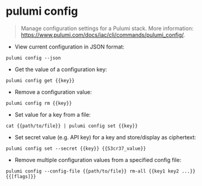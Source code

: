 # pulumi config

> Manage configuration settings for a Pulumi stack.
> More information: <https://www.pulumi.com/docs/iac/cli/commands/pulumi_config/>.

- View current configuration in JSON format:

`pulumi config --json`

- Get the value of a configuration key:

`pulumi config get {{key}}`

- Remove a configuration value:

`pulumi config rm {{key}}`

- Set value for a key from a file:

`cat {{path/to/file}} | pulumi config set {{key}}`

- Set secret value (e.g. API key) for a key and store/display as ciphertext:

`pulumi config set --secret {{key}} {{S3cr37_value}}`

- Remove multiple configuration values from a specified config file:

`pulumi config --config-file {{path/to/file}} rm-all {{key1 key2 ...}} {{[flags]}}`
